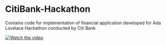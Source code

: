 # CitiBank-Hackathon
Contains code for implementation of financial application developed for Ada Lovelace Hackathon conducted by Citi Bank

[![Watch the video](https://via.placeholder.com/600x300.png?text=Video+Thumbnail)](https://your-canva-video-link](https://www.canva.com/design/DAGS5sWWCY8/MlLKvJ0cTNV-RBUhXzOSoQ/watch))
